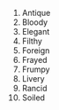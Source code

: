 1. Antique
2. Bloody
3. Elegant
4. Filthy
5. Foreign
6. Frayed
7. Frumpy
8. Livery
9. Rancid
10. Soiled